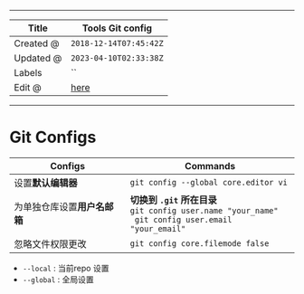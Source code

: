 -----

| Title     | Tools Git config                                     |
| --------- | ---------------------------------------------------- |
| Created @ | `2018-12-14T07:45:42Z`                               |
| Updated @ | `2023-04-10T02:33:38Z`                               |
| Labels    | \`\`                                                 |
| Edit @    | [here](https://github.com/junxnone/xwiki/issues/112) |

-----

# Git Configs

| Configs          | Commands                                                                                              |
| ---------------- | ----------------------------------------------------------------------------------------------------- |
| 设置**默认编辑器**      | `git config --global core.editor vi`                                                                  |
| 为单独仓库设置**用户名邮箱** | **切换到 `.git` 所在目录** <br>`git config user.name "your_name"`<br>`  git config user.email "your_email" ` |
| 忽略文件权限更改         | `git config core.filemode false`                                                                      |

  - `--local` : 当前repo 设置
  - `--global` : 全局设置
